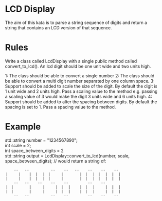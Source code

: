 LCD Display
===========

The aim of this kata is to parse a string sequence of digits and return a string that contains an
LCD version of that sequence.

Rules
=====

Write a class called LcdDisplay with a single public method called convert_to_lcd().
An lcd digit should be one unit wide and two units high.   

1: The class should be able to convert a single number
2: The class should be able to convert a multi digit number separated by one column space.
3: Support should be added to scale the size of the digit. By default the digit is 1 unit wide and 2
units high. Pass a scaling value to the method e.g. passing a scaling value of 3 would make the digit
3 units wide and 6 units high.
4: Support should be added to alter the spacing between digits. By default the spacing is set to 1.
Pass a spacing value to the method.

Example
=======

std::string number = "1234567890";   
int scale = 2;  
int space_between_digits = 2  
std::string output = LcdDisplay::convert_to_lcd(number, scale, space_between_digits); // would return a string of:  

        --   --          --    --   --    --    --    --
    |     |    |  |  |  |     |       |  |  |  |  |  |  |
    |     |    |  |  |  |     |       |  |  |  |  |  |  |
        --   --    --    --    --         --    --
    |  |       |     |     |  |  |    |  |  |     |  |  |
    |  |       |     |     |  |  |    |  |  |     |  |  |
        --   --          --    --         --    --    --
